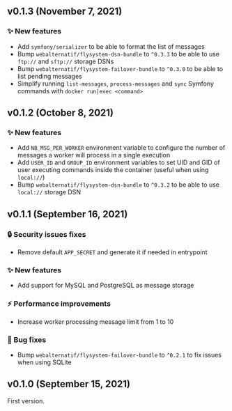 ## v0.1.3 (November 7, 2021)

### ✨ New features

* Add `symfony/serializer` to be able to format the list of messages
* Bump `webalternatif/flysystem-dsn-bundle` to `^0.3.3` to be able to use `ftp://` and `sftp://` storage DSNs
* Bump `webalternatif/flysystem-failover-bundle` to `^0.3.0` to be able to list pending messages
* Simplify running `list-messages`, `process-messages` and `sync` Symfony commands with `docker run|exec <command>`

## v0.1.2 (October 8, 2021)

### ✨ New features

* Add `NB_MSG_PER_WORKER` environment variable to configure the number of messages a worker will process in a single execution
* Add `USER_ID` and `GROUP_ID` environment variables to set UID and GID of user executing commands inside the container (useful when using `local://`) 
* Bump `webalternatif/flysystem-dsn-bundle` to `^0.3.2` to be able to use `local://` storage DSN

## v0.1.1 (September 16, 2021)

### 🔒 Security issues fixes

* Remove default `APP_SECRET` and generate it if needed in entrypoint

### ✨ New features

* Add support for MySQL and PostgreSQL as message storage

### ⚡ Performance improvements

* Increase worker processing message limit from 1 to 10

### 🐛 Bug fixes

* Bump `webalternatif/flysystem-failover-bundle` to `^0.2.1` to fix issues when using SQLite

## v0.1.0 (September 15, 2021)

First version.
